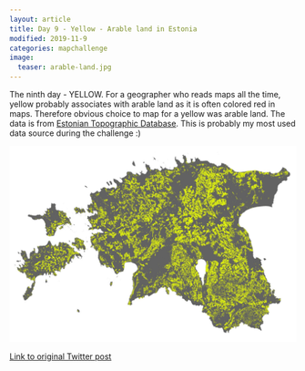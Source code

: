 ```yaml
---
layout: article
title: Day 9 - Yellow - Arable land in Estonia
modified: 2019-11-9
categories: mapchallenge
image:
  teaser: arable-land.jpg
---
```


The ninth day - YELLOW. For a geographer who reads maps all the time, yellow probably associates with arable land as it is often colored red in maps. Therefore obvious choice to map for a yellow was arable land. The data is from [Estonian Topographic Database](https://geoportaal.maaamet.ee/eng/Spatial-Data/Estonian-Topographic-Database-p305.html). This is probably my most used data source during the challenge :)


![image of day 9 post](../../images/arable-land.jpg)

[Link to original Twitter post](https://twitter.com/evelynuuemaa/status/1193099668080807937)
